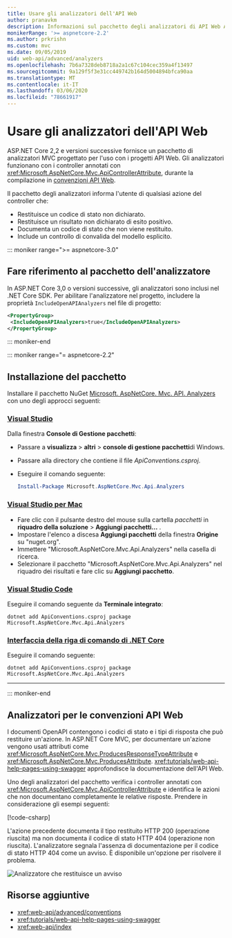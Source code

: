 ```yaml
---
title: Usare gli analizzatori dell'API Web
author: pranavkm
description: Informazioni sul pacchetto degli analizzatori di API Web ASP.NET Core MVC.
monikerRange: '>= aspnetcore-2.2'
ms.author: prkrishn
ms.custom: mvc
ms.date: 09/05/2019
uid: web-api/advanced/analyzers
ms.openlocfilehash: 7b6a7328deb8718a2a1c67c104cec359a4f13497
ms.sourcegitcommit: 9a129f5f3e31cc449742b164d5004894bfca90aa
ms.translationtype: MT
ms.contentlocale: it-IT
ms.lasthandoff: 03/06/2020
ms.locfileid: "78661917"
---
```

# <a name="use-web-api-analyzers"></a>Usare gli analizzatori dell'API Web

ASP.NET Core 2,2 e versioni successive fornisce un pacchetto di analizzatori MVC progettato per l'uso con i progetti API Web. Gli analizzatori funzionano con i controller annotati con <xref:Microsoft.AspNetCore.Mvc.ApiControllerAttribute>, durante la compilazione in [convenzioni API Web](xref:web-api/advanced/conventions).

Il pacchetto degli analizzatori informa l'utente di qualsiasi azione del controller che:

* Restituisce un codice di stato non dichiarato.
* Restituisce un risultato non dichiarato di esito positivo.
* Documenta un codice di stato che non viene restituito.
* Include un controllo di convalida del modello esplicito.

::: moniker range=">= aspnetcore-3.0"

## <a name="reference-the-analyzer-package"></a>Fare riferimento al pacchetto dell'analizzatore

In ASP.NET Core 3,0 o versioni successive, gli analizzatori sono inclusi nel .NET Core SDK. Per abilitare l'analizzatore nel progetto, includere la proprietà `IncludeOpenAPIAnalyzers` nel file di progetto:

```xml
<PropertyGroup>
 <IncludeOpenAPIAnalyzers>true</IncludeOpenAPIAnalyzers>
</PropertyGroup>
```

::: moniker-end

::: moniker range="= aspnetcore-2.2"

## <a name="package-installation"></a>Installazione del pacchetto

Installare il pacchetto NuGet [Microsoft. AspNetCore. Mvc. API. Analyzers](https://www.nuget.org/packages/Microsoft.AspNetCore.Mvc.Api.Analyzers) con uno degli approcci seguenti:

### <a name="visual-studio"></a>[Visual Studio](#tab/visual-studio)

Dalla finestra **Console di Gestione pacchetti**:
  * Passare a **visualizza** > **altri** > **console di gestione pacchetti**di Windows.
  * Passare alla directory che contiene il file *ApiConventions.csproj*.
  * Eseguire il comando seguente:

    ```powershell
    Install-Package Microsoft.AspNetCore.Mvc.Api.Analyzers
    ```

### <a name="visual-studio-for-mac"></a>[Visual Studio per Mac](#tab/visual-studio-mac)

* Fare clic con il pulsante destro del mouse sulla cartella *pacchetti* in **riquadro della soluzione** > **Aggiungi pacchetti...** .
* Impostare l'elenco a discesa **Aggiungi pacchetti** della finestra **Origine** su "nuget.org".
* Immettere "Microsoft.AspNetCore.Mvc.Api.Analyzers" nella casella di ricerca.
* Selezionare il pacchetto "Microsoft.AspNetCore.Mvc.Api.Analyzers" nel riquadro dei risultati e fare clic su **Aggiungi pacchetto**.

### <a name="visual-studio-code"></a>[Visual Studio Code](#tab/visual-studio-code)

Eseguire il comando seguente da **Terminale integrato**:

```dotnetcli
dotnet add ApiConventions.csproj package Microsoft.AspNetCore.Mvc.Api.Analyzers
```

### <a name="net-core-cli"></a>[Interfaccia della riga di comando di .NET Core](#tab/netcore-cli)

Eseguire il comando seguente:

```dotnetcli
dotnet add ApiConventions.csproj package Microsoft.AspNetCore.Mvc.Api.Analyzers
```

---

::: moniker-end

## <a name="analyzers-for-web-api-conventions"></a>Analizzatori per le convenzioni API Web

I documenti OpenAPI contengono i codici di stato e i tipi di risposta che può restituire un'azione. In ASP.NET Core MVC, per documentare un'azione vengono usati attributi come <xref:Microsoft.AspNetCore.Mvc.ProducesResponseTypeAttribute> e <xref:Microsoft.AspNetCore.Mvc.ProducesAttribute>. <xref:tutorials/web-api-help-pages-using-swagger> approfondisce la documentazione dell'API Web.

Uno degli analizzatori del pacchetto verifica i controller annotati con <xref:Microsoft.AspNetCore.Mvc.ApiControllerAttribute> e identifica le azioni che non documentano completamente le relative risposte. Prendere in considerazione gli esempi seguenti:

[!code-csharp[](conventions/sample/Controllers/ContactsController.cs?name=missing404docs&highlight=10)]

L'azione precedente documenta il tipo restituito HTTP 200 (operazione riuscita) ma non documenta il codice di stato HTTP 404 (operazione non riuscita). L'analizzatore segnala l'assenza di documentazione per il codice di stato HTTP 404 come un avviso. È disponibile un'opzione per risolvere il problema.

![Analizzatore che restituisce un avviso](conventions/_static/Analyzer.gif)

## <a name="additional-resources"></a>Risorse aggiuntive

* <xref:web-api/advanced/conventions>
* <xref:tutorials/web-api-help-pages-using-swagger>
* <xref:web-api/index>
